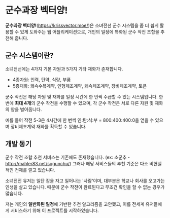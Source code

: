 # 군수과장 벡터양!

**군수과장 벡터양!**(https://krissvector.moe/)은 소녀전선 군수 시스템을 좀 더 쉽게 활용할 수 있게 도와주는 웹 어플리케이션으로, 개인의 일정에 특화된 군수 작전 조합을 추천해 줍니다.



## 군수 시스템이란?

소녀전선에는 4가지 기본 자원과 5가지 기타 재화가 존재합니다.

- 4종자원: 인력, 탄약, 식량, 부품
- 5종재화: 쾌속수복계약, 인형제조계약, 쾌속제조계약, 장비제조계약, 토큰

군수 작전은 해당 자원 및 재화를 일정 시간에 한 번씩 수급할 수 있는 시스템입니다. 한 번에 **최대 4개**의 군수 작전을 수행할 수 있으며, 각 군수 작전은 서로 다른 자원 및 재화의 양을 벌어옵니다.

예를 들어 작전 5-3은 4시간에 한 번씩 인:탄:식:부 = 800:400:400:0을 얻을 수 있으며 장비제조계약 재화를 획득할 수 있습니다.



## 개발 동기

군수 작전 조합 추천 서비스는 기존에도 존재했습니다. (ex: 소군추 - http://mahler83.net/sogunchu/) 그러나 해당 서비스들의 추천 기준은 다소 비현실적인 전제를 깔고 있습니다.

소녀전전 유저는 일단 잠을 자고 일어나는 '사람'이며, 대부분은 학교나 회사를 오고가는 인생을 살고 있습니다. 때문에 군수 작전이 완료된다고 무조건 확인을 할 수 없는 경우가 많습니다.

저는 개인의 **일반화된 일정**에 기반한 추천 알고리즘을 고안했고, 이를 전세계 유저들에게 서비스하기 위해 이 프로젝트를 시작하였습니다.